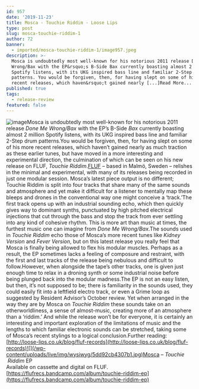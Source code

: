 ```yaml
---
id: 957
date: '2019-11-23'
title: Mosca - Touchie Riddim - Loose Lips
type: post
slug: mosca-touchie-riddim-1
author: 72
banner:
  - imported/mosca-touchie-riddim-1/image957.jpeg
description: >-
  Mosca is undoubtedly most well-known for his notorious 2011 release Done Me
  Wrong/Bax with the EP&rsquo;s B-Side Bax currently boasting almost 2 million
  Spotify listens, with its UKG inspired bass line and familiar 2-Step drum
  patterns. You would be forgiven, then, for having slept on some of his more
  recent releases, which haven&rsquo;t gained nearly [...]Read More...
published: true
tags:
  - release-review
featured: false
---
```

![image](../imported/mosca-touchie-riddim-1/image957.jpeg)Mosca is undoubtedly most well-known for his notorious 2011 release _Done Me Wrong/Bax_ with the EP’s B-Side _Bax_ currently boasting almost 2 million Spotify listens, with its UKG inspired bass line and familiar 2-Step drum patterns.You would be forgiven, then, for having slept on some of his more recent releases, which haven’t gained nearly as much traction as these earlier tunes, but have moved in a more interesting and experimental direction, the culmination of which can be seen on his new release on FLUF, _Touchie Riddim_.[FLUF](https://flufrecs.bandcamp.com/) – based in Malmö, Sweden – relishes in the minimal and experimental, with many of its releases being recorded in just one modular session. Mosca’s latest piece output is no different; Touchie Riddim is split into four tracks that share many of the same sounds and atmosphere and yet make it difficult for a listener to mentally map these bleeps and drones in the conventional way one might conceive a ‘track.’The first track opens up with an industrial sounding echo, which then quickly gives way to dominant synths, punctuated by high pitched electrical injections that cut through the bass and stop the track from ever settling into any kind of cohesive rhythm. This is more art than music at times, the furthest music one can imagine from _Done Me Wrong/Bax_.The sounds used in _Touchie Riddim_ echo those of Mosca’s more recent tunes like _Kidney Version_ and _Fever Version_, but on this latest release you really feel that Mosca is finally being allowed to flex his modular muscles. Perhaps as a result, the EP sometimes lacks a feeling of composure and restraint, with the first and last tracks of the release being nebulous and difficult to follow.However, when alongside the tape’s other tracks, one is given just enough time to relax in a droning synth or some industrial noise before being plunged back into the modular madness.The EP is not an easy listen, but then, it’s not supposed to be; there is familiarity in the sounds used, they could easily fit into a leftfield electro track, or even a Grime loop as suggested by Resident Advisor’s October review. Yet when arranged in the way they are by Mosca on _Touchie Riddim_ these sounds take on an otherworldliness, a sense of almost-music, creating more of an atmosphere than a ‘riddim.’ And while the release won’t be for everyone, it is certainly an interesting and important exploration of the limitations of music and the lengths to which familiar electronic sounds can be stretched, taking some of Mosca’s recent stylings to a logical conclusion.Further reading: [](http://loose-lips.co.uk/blog/fluf-records)[http://loose-lips.co.uk/blog/fluf-records](http://loose-lips.co.uk/blog/fluf-records)![](/wp-content/uploads/live/img/wysiwyg/5dd92cb4307b1.jpg)Mosca – _Touchie  Riddim_ EP  
Available on cassette and digital on FLUF.  
[](https://flufrecs.bandcamp.com/album/touchie-riddim-ep)[https://flufrecs.bandcamp.com/album/touchie-riddim-ep](https://flufrecs.bandcamp.com/album/touchie-riddim-ep)